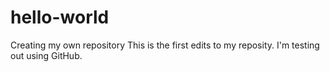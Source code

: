 hello-world
===========

Creating my own repository
This is the first edits to my reposity. I'm testing out using GitHub.
